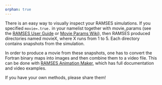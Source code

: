 ```yaml
---
orphan: true
---
```


There is an easy way to visually inspect your RAMSES simulations. If you specified `movie=.true.` in your namelist together with movie_params (see the [RAMSES User Guide](./ramses_ug.pdf) or [Movie Params Wiki](./Movies)), then RAMSES produced directories named movieX, where X runs from 1 to 5. Each directory contains snapshots from the simulation. 

In order to produce a movie from these snapshots, one has to convert the Fortran binary maps into images and then combine them to a video file. This can be done with [RAMSES Animation Maker](https://bitbucket.org/biernacki/ram), which has full documentation and video examples.

If you have your own methods, please share them!
